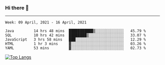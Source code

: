 ### Hi there 👋
---
<!--START_SECTION:waka-->
```text
Week: 09 April, 2021 - 16 April, 2021

Java         14 hrs 48 mins  ███████████▒░░░░░░░░░░░░░   45.79 % 
SQL          10 hrs 42 mins  ████████▒░░░░░░░░░░░░░░░░   33.07 % 
JavaScript   3 hrs 58 mins   ███░░░░░░░░░░░░░░░░░░░░░░   12.29 % 
HTML         1 hr 3 mins     ▓░░░░░░░░░░░░░░░░░░░░░░░░   03.26 % 
YAML         53 mins         ▓░░░░░░░░░░░░░░░░░░░░░░░░   02.73 % 
```
<!--END_SECTION:waka-->

[![Top Langs](https://github-readme-stats.vercel.app/api/top-langs/?username=HyunAh-iia&layout=compact)](https://github.com/anuraghazra/github-readme-stats)
<!--
**HyunAh-iia/HyunAh-iia** is a ✨ _special_ ✨ repository because its `README.md` (this file) appears on your GitHub profile.

Here are some ideas to get you started:

- 🔭 I’m currently working on ...
- 🌱 I’m currently learning ...
- 👯 I’m looking to collaborate on ...
- 🤔 I’m looking for help with ...
- 💬 Ask me about ...
- 📫 How to reach me: ...
- 😄 Pronouns: ...
- ⚡ Fun fact: ...
-->
